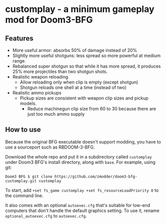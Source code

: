 # customplay - a minimum gameplay mod for Doom3-BFG

## Features

- More useful armor: absorbs 50% of damage instead of 20%
- Slightly more useful shotguns: less spread so more powerful at medium
  range.
- Rebalanced super shotgun so that while it has more spread, it produces
  25% more projectiles than two shotgun shots.
- Realistic weapon reloading
  - Allow reloading only when clip is empty (except shotgun)
  - Shotgun reloads one shell at a time (instead of two)
- Realistic ammo pickups
  - Pickup sizes are consistent with weapon clip sizes and pickup models.
    - Reduce machinegun clip size from 60 to 30 because there are just
      too much ammo supply

## How to use

Because the original BFG executable doesn't support modding, you have
to use a sourceport such as RBDOOM-3-BFG.

Download the whole repo and put it in a subdirectory called
`customplay` under Doom3 BFG's install directory, along with `base`.
For example, using git:

```
Doom3 BFG $ git clone https://github.com/zmodder/doom3-bfg-customplay.git customplay
```

To start, add `+set fs_game customplay +set fs_resourceLoadPriority 0`
to the command line.

It also comes with an optional `autoexec.cfg` that's suitable for
low-end computers that don't handle the default graphics setting. To
use it, rename `optional_autoexec.cfg` to `autoexec.cfg`.
